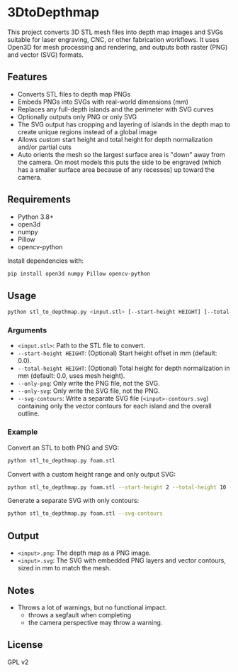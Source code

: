 # 3DtoDepthmap

This project converts 3D STL mesh files into depth map images and SVGs suitable for laser engraving, CNC, or other fabrication workflows. It uses Open3D for mesh processing and rendering, and outputs both raster (PNG) and vector (SVG) formats.

## Features
- Converts STL files to depth map PNGs
- Embeds PNGs into SVGs with real-world dimensions (mm)
- Replaces any full-depth islands and the perimeter with SVG curves
- Optionally outputs only PNG or only SVG
- The SVG output has cropping and layering of islands in the depth map to create unique regions instead of a global image
- Allows custom start height and total height for depth normalization and/or partial cuts
- Auto orients the mesh so the largest surface area is "down" away from the camera. On most models this puts the side to be engraved (which has a smaller surface area because of any recesses) up toward the camera.

## Requirements
- Python 3.8+
- open3d
- numpy
- Pillow
- opencv-python

Install dependencies with:
```bash
pip install open3d numpy Pillow opencv-python
```

## Usage


```bash
python stl_to_depthmap.py <input.stl> [--start-height HEIGHT] [--total-height HEIGHT] [--only-png] [--only-svg] [--svg-contours]
```


### Arguments
- `<input.stl>`: Path to the STL file to convert.
- `--start-height HEIGHT`: (Optional) Start height offset in mm (default: 0.0).
- `--total-height HEIGHT`: (Optional) Total height for depth normalization in mm (default: 0.0, uses mesh height).
- `--only-png`: Only write the PNG file, not the SVG.
- `--only-svg`: Only write the SVG file, not the PNG.
- `--svg-contours`: Write a separate SVG file (`<input>-contours.svg`) containing only the vector contours for each island and the overall outline.


### Example
Convert an STL to both PNG and SVG:
```bash
python stl_to_depthmap.py foam.stl
```

Convert with a custom height range and only output SVG:
```bash
python stl_to_depthmap.py foam.stl --start-height 2 --total-height 10 --only-svg
```

Generate a separate SVG with only contours:
```bash
python stl_to_depthmap.py foam.stl --svg-contours
```

## Output
- `<input>.png`: The depth map as a PNG image.
- `<input>.svg`: The SVG with embedded PNG layers and vector contours, sized in mm to match the mesh.

## Notes
 - Throws a lot of warnings, but no functional impact.
   - throws a segfault when completing
   - the camera perspective may throw a warning.

## License
GPL v2